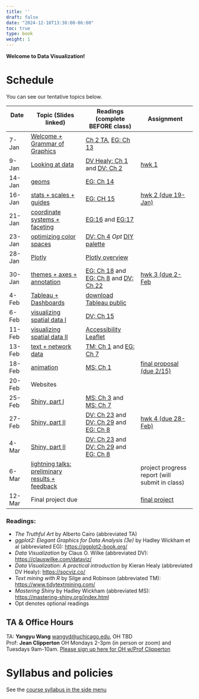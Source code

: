 ```yaml
---
title: ''
draft: false
date: "2024-12-10T13:30:00-06:00"
toc: true
type: book
weight: 1
---
```


**Welcome to Data Visualization!** 

# Schedule 
You can see our tentative topics below. 

| Date &emsp; &emsp;  | Topic (Slides linked)   | Readings (complete BEFORE class)  |   Assignment      | 
| ------ | ----------------------------- | --------------- | --------------- | 
| 7-Jan  | [Welcome + Grammar of Graphics](slides/01-intro)  | [Ch 2 TA](https://uchicago.box.com/s/m4k9lktogthqmernmjn1r7gnflews4bg), [EG: Ch 13](https://ggplot2-book.org/mastery.html)  |
| 9-Jan  |  [Looking at data ](slides/03-look-at-data)       |[DV Healy: Ch 1](https://socviz.co/lookatdata.html) and [DV: Ch 2](https://clauswilke.com/dataviz/aesthetic-mapping.html) | [hwk 1](/assignments/assign1/)   |     
| 14-Jan |  [geoms](slides/04-geoms) 	|     [EG: Ch 14](https://ggplot2-book.org/layers.html)  |                 |
| 16-Jan |   [stats + scales + guides ](slides/05-stats-scales-guides)    |[EG: CH 15](https://ggplot2-book.org/scales-guides.html)      | [hwk 2 (due 19-Jan)](/assignments/assign2/)   |
| 21-Jan |  [coordinate systems + faceting](slides/06-coordinates-facets)  &nbsp; &nbsp; | [EG:16](https://ggplot2-book.org/coord.html) and [EG:17](https://ggplot2-book.org/facet.html)|
| 23-Jan | [optimizing color spaces ](slides/07-optimizing-color-spaces)       |  [DV: Ch 4](https://clauswilke.com/dataviz/color-basics.html) *Opt* [DIY palette](https://blog.datawrapper.de/colors-for-data-vis-style-guides/)       |
| 28-Jan | [Plotly](slides/10-plotly) | [Plotly overview](https://plotly.com/ggplot2/)| | 
| 30-Jan |  [themes + axes + annotation](slides/08-themes-axes-annotations)  |[EG: Ch 18](https://ggplot2-book.org/polishing.html) and [EG: Ch 8](https://ggplot2-book.org/annotations.html) and [DV: Ch 22](https://clauswilke.com/dataviz/figure-titles-captions.html) &emsp; &nbsp; |[hwk 3 (due 2-Feb](/assignments/assign3/)   |
| 4-Feb  |[Tableau + Dashboards](slides/20-tableau) | [download Tableau public](https://www.tableau.com/products/public/download)| 
| 6-Feb  | [visualizing spatial data I](slides/11-visualize-spatial-i) |[DV: Ch 15](https://clauswilke.com/dataviz/geospatial-data.html)| |
| 11-Feb  |  [visualizing spatial data II](slides/12-visualize-spatial-ii)   |[Accessibility](https://medium.com/nightingale/writing-alt-text-for-data-visualization-2a218ef43f81) [Leaflet](https://rstudio.github.io/leaflet/)|            |
| 13-Feb | [text + network data](slides/13-visualize-text-network)   |[TM: Ch 1](https://www.tidytextmining.com/tidytext.html) and [EG: Ch 7](https://ggplot2-book.org/networks.html)  |          |
| 18-Feb | [animation  ](slides/14-animation)     | [MS: Ch 1](https://mastering-shiny.org/basic-app.html)          |  [final proposal (due 2/15)](https://canvas.uchicago.edu/courses/53144/assignments/635268)  |
| 20-Feb |    Websites ||| |
| 25-Feb | [Shiny, part I](slides/15-interactive-reporting)  | [MS: Ch 3](https://mastering-shiny.org/basic-reactivity.html) and [MS: Ch 7](https://mastering-shiny.org/action-graphics.html) |         |
| 27-Feb |  [Shiny, part II](slides/16-interactive-visualization)   | [DV: Ch 23](https://clauswilke.com/dataviz/balance-data-context.html) and [DV: Ch 29](https://clauswilke.com/dataviz/telling-a-story.html) and [EG: Ch 8](https://socviz.co/refineplots.html) |   [hwk 4 (due 28-Feb)](/assignments/assign4/)      |
| 4-Mar |  [Shiny, part II](slides/16-interactive-visualization)   | [DV: Ch 23](https://clauswilke.com/dataviz/balance-data-context.html) and [DV: Ch 29](https://clauswilke.com/dataviz/telling-a-story.html) and [EG: Ch 8](https://socviz.co/refineplots.html) ||
| 6-Mar | [lightning talks: preliminary results + feedback](slides/19-last-day) ||      project progress report (will submit in class)|
| 12-Mar | Final project due             |  | [final project](/assignments/final-project/)|

### Readings:
* *The Truthful Art* by Alberto Cairo (abbreviated TA)
* *ggplot2: Elegant Graphics for Data Analysis (3e)* by Hadley Wickham et al (abbreviated EG): https://ggplot2-book.org/ 
* *Data Visualization* by Claus O. Wilke (abbreviated DV): https://clauswilke.com/dataviz/
* *Data Visualization: A practical introduction* by Kieran Healy (abbreviated DV Healy): https://socviz.co/
* *Text mining with R* by Silge and Robinson (abbreviated TM): https://www.tidytextmining.com/
* *Mastering Shiny* by Hadley Wickham (abbreviated MS): https://mastering-shiny.org/index.html
* Opt denotes optional readings



## TA & Office Hours 
TA: **Yangyu Wang**  wangyd@uchicago.edu, OH TBD  <br>
Prof: **Jean Clipperton** OH Mondays 2-3pm (in person or zoom) and Tuesdays 9am-10am. [Please sign up here for OH w/Prof Clipperton](https://outlook.office365.com/book/ClippertonMACSS@uchicagoedu.onmicrosoft.com/)

# Syllabus and policies
See the [course syllabus in the side menu](/course-syllabus/)